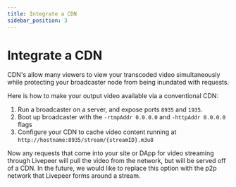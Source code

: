 ```yaml
---
title: Integrate a CDN
sidebar_position: 3
---
```


# Integrate a CDN

CDN's allow many viewers to view your transcoded video simultaneously while
protecting your broadcaster node from being inundated with requests.

Here is how to make your output video available via a conventional CDN:

1. Run a broadcaster on a server, and expose ports `8935` and `1935`.
2. Boot up broadcaster with the `-rtmpAddr 0.0.0.0` and `-httpAddr 0.0.0.0`
   flags
3. Configure your CDN to cache video content running at
   `http://hostname:8935/stream/{streamID}.m3u8`

Now any requests that come into your site or DApp for video streaming through
Livepeer will pull the video from the network, but will be served off of a CDN.
In the future, we would like to replace this option with the p2p network that
Livepeer forms around a stream.

